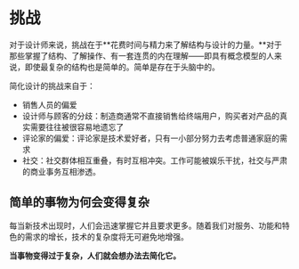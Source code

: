 # 挑战

对于设计师来说，挑战在于**花费时间与精力来了解结构与设计的力量。**对于那些掌握了结构、了解操作、有一套连贯的内在理解——即具有概念模型的人来说，即使最复杂的结构也是简单的。简单是存在于头脑中的。

简化设计的挑战来自于：

- 销售人员的偏爱
- 设计师与顾客的分歧：制造商通常不直接销售给终端用户，购买者对产品的真实需要往往被很容易地遗忘了
- 评论家的偏爱：评论家是技术爱好者，只有一小部分努力去考虑普通家庭的需求
- 社交：社交群体相互重叠，有时互相冲突。工作可能被娱乐干扰，社交与严肃的商业事务互相渗透。

## 简单的事物为何会变得复杂

每当新技术出现时，人们会迅速掌握它并且要求更多。随着我们对服务、功能和特色的需求的增长，技术的复杂度将无可避免地增强。

**当事物变得过于复杂，人们就会想办法去简化它。**

## 



